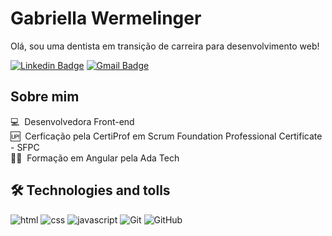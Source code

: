 # Gabriella Wermelinger

Olá, sou uma dentista em transição de carreira para desenvolvimento web!

[![Linkedin Badge](https://img.shields.io/badge/LinkedIn-GabriellaWermelinger-blue?style=flat-square&logo=Linkedin&logoColor=white&link=https://www.linkedin.com/in/gabriella-wermelinger)](https://www.linkedin.com/in/gabriella-wermelinger/) 
[![Gmail Badge](https://img.shields.io/badge/-gabriellawermelinger6@gmail.com-c14438?style=flat-square&logo=Gmail&logoColor=white&link=mailto:gabriellawermelinger6@gmail.com)](mailto:gabriellawermelinger6@gmail.com)

## Sobre mim

💻 &nbsp;Desenvolvedora Front-end
<br>
🆙 &nbsp;Cerficação pela CertiProf em Scrum Foundation Professional Certificate - SFPC 
<br>
👨‍🏫 &nbsp;Formação em Angular pela Ada Tech

## 🛠️ Technologies and tolls

![html](https://img.shields.io/badge/HTML5-E34F26?style=for-the-badge&logo=html5&logoColor=white)
![css](https://img.shields.io/badge/CSS3-1572B6?style=for-the-badge&logo=css3&logoColor=white)
![javascript](https://img.shields.io/badge/JavaScript-F7DF1E?style=for-the-badge&logo=javascript&logoColor=black)
![Git](https://img.shields.io/badge/-Git-black?style=flat-square&logo=git)
![GitHub](https://img.shields.io/badge/-GitHub-181717?style=flat-square&logo=github)

